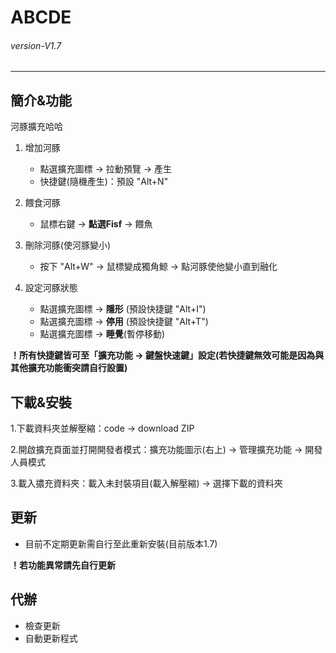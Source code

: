 # ABCDE
###### *version-V1.7*
---
## 簡介&功能
河豚擴充哈哈
1. 增加河豚
    - 點選擴充圖標 -> 拉動預覽 -> 產生
    - 快捷鍵(隨機產生)：預設 "Alt+N"
    
2. 餵食河豚
    - 鼠標右鍵 -> **點選Fisf** -> 餵魚

3. 刪除河豚(使河豚變小)
    - 按下 "Alt+W" -> 鼠標變成獨角鯨 -> 點河豚使他變小直到融化

4. 設定河豚狀態
    - 點選擴充圖標 -> **隱形** (預設快捷鍵 "Alt+I")
    - 點選擴充圖標 -> **停用** (預設快捷鍵 "Alt+T")
    - 點選擴充圖標 -> **睡覺**(暫停移動) 


**__！所有快捷鍵皆可至「擴充功能 -> 鍵盤快速鍵」設定(若快捷鍵無效可能是因為與其他擴充功能衝突請自行設置)__**
## 下載&安裝
1.下載資料夾並解壓縮：code -> download ZIP 

2.開啟擴充頁面並打開開發者模式：擴充功能圖示(右上) -> 管理擴充功能 -> 開發人員模式

3.載入擃充資料夾：載入未封裝項目(載入解壓縮) -> 選擇下載的資料夾

## 更新
- 目前不定期更新需自行至此重新安裝(目前版本1.7)

**__！若功能異常請先自行更新__**

## 代辦
- 檢查更新
- 自動更新程式
